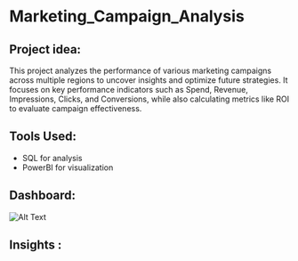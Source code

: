 # Marketing_Campaign_Analysis
## Project idea:
This project analyzes the performance of various marketing campaigns across multiple regions to uncover insights and optimize future strategies. It focuses on key performance indicators such as Spend, Revenue, Impressions, Clicks, and Conversions, while also calculating metrics like ROI to evaluate campaign effectiveness.
## Tools Used:
- SQL for analysis
- PowerBI for visualization
## Dashboard:
![Alt Text](https://github.com/Arwa988/Marketing_Campaign_Analysis_SQL_PowerBI/blob/main/images/Marketing%20dashboard.png)
## Insights :
